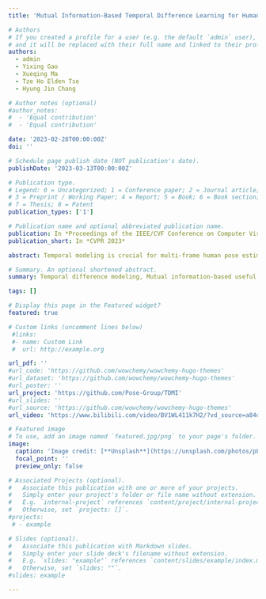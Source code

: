 ```yaml
---
title: 'Mutual Information-Based Temporal Difference Learning for Human Pose Estimation in Video'

# Authors
# If you created a profile for a user (e.g. the default `admin` user), write the username (folder name) here
# and it will be replaced with their full name and linked to their profile.
authors:
  - admin
  - Yixing Gao
  - Xueqing Ma
  - Tze Ho Elden Tse
  - Hyung Jin Chang

# Author notes (optional)
#author_notes:
#  - 'Equal contribution'
#  - 'Equal contribution'

date: '2023-02-28T00:00:00Z'
doi: ''

# Schedule page publish date (NOT publication's date).
publishDate: '2023-03-13T00:00:00Z'

# Publication type.
# Legend: 0 = Uncategorized; 1 = Conference paper; 2 = Journal article;
# 3 = Preprint / Working Paper; 4 = Report; 5 = Book; 6 = Book section;
# 7 = Thesis; 8 = Patent
publication_types: ['1']

# Publication name and optional abbreviated publication name.
publication: In *Proceedings of the IEEE/CVF Conference on Computer Vision and Pattern Recognition (CVPR 2023)*
publication_short: In *CVPR 2023*

abstract: Temporal modeling is crucial for multi-frame human pose estimation. Most existing methods directly employ optical flow or deformable convolution to predict fullspectrum motion fields, which might incur numerous irrelevant cues, such as a nearby person or background. Without further efforts to excavate meaningful motion priors, their results are suboptimal, especially in complicated spatiotemporal interactions. On the other hand, the temporal difference has the ability to encode representative motion information which can potentially be valuable for pose estimation but has not been fully exploited. In this paper, we present a novel multi-frame human pose estimation framework, which employs temporal differences across frames to model dynamic contexts and engages mutual information objectively to facilitate useful motion information disentanglement. To be specific, we design a multi-stage Temporal Difference Encoder that performs incremental cascaded learning conditioned on multi-stage feature difference sequences to derive informative motion representation. We further propose a Representation Disentanglement module from the mutual information perspective, which can grasp discriminative task-relevant motion signals by explicitly defining useful and noisy constituents of the raw motion features and minimizing their mutual information. These place us to rank No.1 in the Crowd Pose Estimation in Complex Events Challenge on benchmark dataset HiEve, and achieve state-of-the-art performance on three benchmarks PoseTrack2017, PoseTrack2018, and PoseTrack21.

# Summary. An optional shortened abstract.
summary: Temporal difference modeling, Mutual information-based useful motion information decoupling.

tags: []

# Display this page in the Featured widget?
featured: true

# Custom links (uncomment lines below)
 #links:
 #- name: Custom Link
 #  url: http://example.org

url_pdf: ''
#url_code: 'https://github.com/wowchemy/wowchemy-hugo-themes'
#url_dataset: 'https://github.com/wowchemy/wowchemy-hugo-themes'
#url_poster: ''
url_project: 'https://github.com/Pose-Group/TDMI'
#url_slides: ''
#url_source: 'https://github.com/wowchemy/wowchemy-hugo-themes'
url_video: 'https://www.bilibili.com/video/BV1WL411k7H2/?vd_source=a84d804ab6c69041428e81bb93f56dee'

# Featured image
# To use, add an image named `featured.jpg/png` to your page's folder.
image:
  caption: 'Image credit: [**Unsplash**](https://unsplash.com/photos/pLCdAaMFLTE)'
  focal_point: ''
  preview_only: false

# Associated Projects (optional).
#   Associate this publication with one or more of your projects.
#   Simply enter your project's folder or file name without extension.
#   E.g. `internal-project` references `content/project/internal-project/index.md`.
#   Otherwise, set `projects: []`.
#projects:
 # - example

# Slides (optional).
#   Associate this publication with Markdown slides.
#   Simply enter your slide deck's filename without extension.
#   E.g. `slides: "example"` references `content/slides/example/index.md`.
#   Otherwise, set `slides: ""`.
#slides: example

---
```

